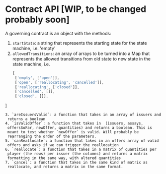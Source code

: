 # Contract API [WIP, to be changed probably soon]

A governing contract is an object with the methods:

1. `startState`: a string that represents the starting state for the
   state machine, i.e. 'empty'
2. `allowedTransitions`: an array of arrays to be turned into a Map that
   represents the allowed transitions from old state to new state in
   the state machine, i.e. 
   ```js
   [
    ['empty', ['open']],
    ['open', ['reallocating', 'cancelled']],
    ['reallocating', ['closed']],
    ['cancelled', []],
    ['closed', []],
  ]
  ```
3. `areIssuersValid`: a function that takes in an array of issuers and
   returns a boolean
4. `isValidOffer`: a function that takes in  (issuers, assays,
   offersSoFar, newOffer, quantities) and returns a boolean. This is
   meant to test whether `newOffer` is valid. Will probably be
   rearranging the order of the parameters. 
5. `canReallocate`: a function that takes in an offers array of valid
   offers and asks if we can trigger the reallocation
6. `reallocate`: a function that takes in a matrix of quantities per
   player (the rows) per issuer (the columns) and returns a matrix
   formatting in the same way, with altered quantities
7. `cancel`: a function that takes in the same kind of matrix as
   reallocate, and returns a matrix in the same format. 
